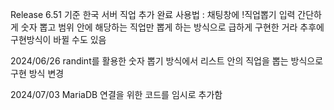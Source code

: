 Release
  6.51 기준 한국 서버 직업 추가 완료 
  사용법 : 채팅창에 !직업뽑기 입력
  간단하게 숫자 뽑고 범위 안에 해당하는 직업만 뽑게 하는 방식으로 급하게 구현한 거라 추후에 구현방식이 바뀔 수도 있음 

2024/06/26 
  randint를 활용한 숫자 뽑기 방식에서 리스트 안의 직업을 뽑는 방식으로 구현 방식 변경

2024/07/03
  MariaDB 연결을 위한 코드를 임시로 추가함
